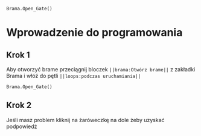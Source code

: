 ```blocks
Brama.Open_Gate()
```
# Wprowadzenie do programowania
## Krok 1
Aby otworzyć brame przeciągnij bloczek ``||brama:Otwórz brame||`` z zakładki Brama i włóź do pętli ``||loops:podczas uruchamiania||``
```blocks
Brama.Open_Gate()
```
## Krok 2
Jeśli masz problem kliknij na żaróweczkę na dole żeby uzyskać podpowiedź 
